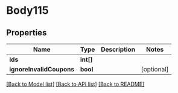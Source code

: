 # Body115

## Properties
Name | Type | Description | Notes
------------ | ------------- | ------------- | -------------
**ids** | **int[]** |  | 
**ignoreInvalidCoupons** | **bool** |  | [optional] 

[[Back to Model list]](../README.md#documentation-for-models) [[Back to API list]](../README.md#documentation-for-api-endpoints) [[Back to README]](../README.md)


